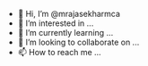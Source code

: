 - 👋 Hi, I’m @mrajasekharmca
- 👀 I’m interested in ...
- 🌱 I’m currently learning ...
- 💞️ I’m looking to collaborate on ...
- 📫 How to reach me ...

<!---
mrajasekharmca/mrajasekharmca is a ✨ special ✨ repository because its `README.md` (this file) appears on your GitHub profile.
You can click the Preview link to take a look at your changes.
--->
